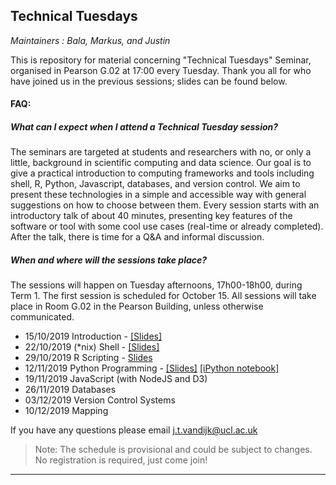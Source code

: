 ## Technical Tuesdays

_Maintainers : Bala, Markus, and Justin_

This is repository for material concerning "Technical Tuesdays" Seminar, organised in Pearson G.02 at 17:00 every Tuesday. 
Thank you all for who have joined us in the previous sessions; slides can be found below.

#### FAQ:

##### What can I expect when I attend a Technical Tuesday session?

The seminars are targeted at students and researchers with no, or only a little, background in scientific computing and data science. Our goal is to give a practical introduction to computing frameworks and tools including shell, R, Python, Javascript, databases, and version control. We aim to present these technologies in a simple and accessible way with general suggestions on how to choose between them. Every session starts with an introductory talk of about 40 minutes, presenting key features of the software or tool with some cool use cases (real-time or already completed). After the talk, there is time for a Q&A and informal discussion. 

##### When and where will the sessions take place?

The sessions will happen on Tuesday afternoons, 17h00-18h00, during Term 1. The first session is scheduled for October 15. All sessions will take place in Room G.02 in the Pearson Building, unless otherwise communicated.

 - 15/10/2019 Introduction - [\[Slides\]](https://github.com/jtvandijk/TechnicalTuesdays/raw/master/00_introduction_to_computing.pdf)
 - 22/10/2019 (*nix) Shell - [\[Slides\]](https://github.com/jtvandijk/TechnicalTuesdays/raw/master/01_unix_shell.pdf)
 - 29/10/2019 R Scripting - [Slides](https://github.com/jtvandijk/TechnicalTuesdays/raw/master/02_r_scripting.pdf)
 - 12/11/2019 Python Programming - [\[Slides\]](https://github.com/jtvandijk/TechnicalTuesdays/raw/master/03_python_programming.pdf) [\[iPython notebook\]](https://github.com/jtvandijk/TechnicalTuesdays/blob/master/03_python_programming.ipynb)
 - 19/11/2019 JavaScript (with NodeJS and D3)
 - 26/11/2019 Databases
 - 03/12/2019 Version Control Systems
 - 10/12/2019 Mapping

If you have any questions please email [j.t.vandijk@ucl.ac.uk](mailto:j.t.vandijk@ucl.ac.uk)

> Note: The schedule is provisional and could be subject to changes.
> No registration is required, just come join!

---

